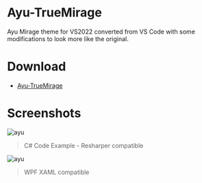 # Ayu-TrueMirage
Ayu Mirage theme for VS2022 converted from VS Code with some modifications to look more like the original.
  
# Download
 - [Ayu-TrueMirage](https://github.com/TomGUN02/Ayu-TrueMirage/releases)
  
# Screenshots
![ayu](https://i.imgur.com/TD2L5zA.png)
> C# Code Example - Resharper compatible
  
![ayu](https://i.imgur.com/qI05PCA.png)
> WPF XAML compatible
